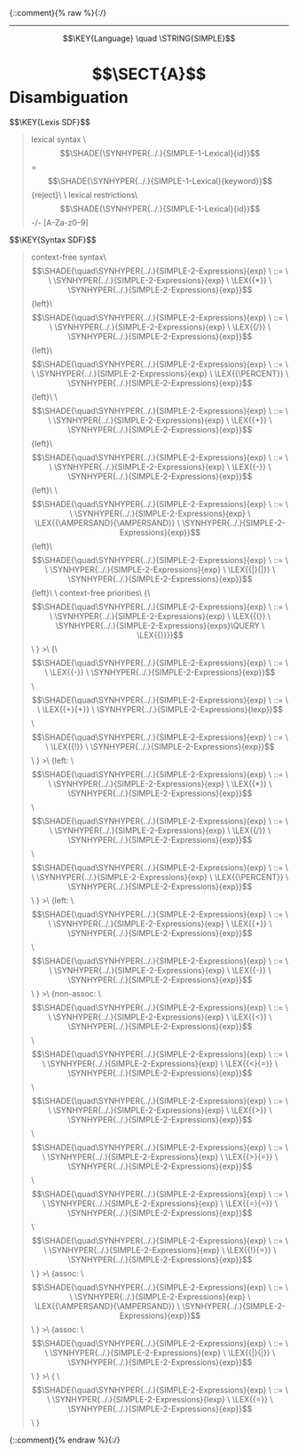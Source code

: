 {::comment}{% raw %}{:/}


----

$$\KEY{Language} \quad \STRING{SIMPLE}$$

# $$\SECT{A}$$ Disambiguation
           


\$$\KEY{Lexis SDF}$$

>    lexical syntax \\
>      $$\SHADE{\SYNHYPER{../.}{SIMPLE-1-Lexical}{id}}$$ = $$\SHADE{\SYNHYPER{../.}{SIMPLE-1-Lexical}{keyword}}$$ {reject}\\
>    \\
>    lexical restrictions\\
>      $$\SHADE{\SYNHYPER{../.}{SIMPLE-1-Lexical}{id}}$$ -/- [A-Za-z0-9]

\$$\KEY{Syntax SDF}$$

>    context-free syntax\\
>    $$\SHADE{\quad\SYNHYPER{../.}{SIMPLE-2-Expressions}{exp}  \ ::= \  \  \SYNHYPER{../.}{SIMPLE-2-Expressions}{exp} \ \LEX{{*}} \ \SYNHYPER{../.}{SIMPLE-2-Expressions}{exp}}$$ {left}\\
>    $$\SHADE{\quad\SYNHYPER{../.}{SIMPLE-2-Expressions}{exp}  \ ::= \  \  \SYNHYPER{../.}{SIMPLE-2-Expressions}{exp} \ \LEX{{/}} \ \SYNHYPER{../.}{SIMPLE-2-Expressions}{exp}}$$ {left}\\
>    $$\SHADE{\quad\SYNHYPER{../.}{SIMPLE-2-Expressions}{exp}  \ ::= \  \  \SYNHYPER{../.}{SIMPLE-2-Expressions}{exp} \ \LEX{{\PERCENT}} \ \SYNHYPER{../.}{SIMPLE-2-Expressions}{exp}}$$ {left}\\
>      \\
>    $$\SHADE{\quad\SYNHYPER{../.}{SIMPLE-2-Expressions}{exp}  \ ::= \  \  \SYNHYPER{../.}{SIMPLE-2-Expressions}{exp} \ \LEX{{+}} \ \SYNHYPER{../.}{SIMPLE-2-Expressions}{exp}}$$ {left}\\
>    $$\SHADE{\quad\SYNHYPER{../.}{SIMPLE-2-Expressions}{exp}  \ ::= \  \  \SYNHYPER{../.}{SIMPLE-2-Expressions}{exp} \ \LEX{{-}} \ \SYNHYPER{../.}{SIMPLE-2-Expressions}{exp}}$$ {left}\\
>      \\
>    $$\SHADE{\quad\SYNHYPER{../.}{SIMPLE-2-Expressions}{exp}  \ ::= \  \  \SYNHYPER{../.}{SIMPLE-2-Expressions}{exp} \ \LEX{{\AMPERSAND}{\AMPERSAND}} \ \SYNHYPER{../.}{SIMPLE-2-Expressions}{exp}}$$ {left}\\
>    $$\SHADE{\quad\SYNHYPER{../.}{SIMPLE-2-Expressions}{exp}  \ ::= \  \  \SYNHYPER{../.}{SIMPLE-2-Expressions}{exp} \ \LEX{{|}{|}} \ \SYNHYPER{../.}{SIMPLE-2-Expressions}{exp}}$$ {left}\\
>    \\
>    context-free priorities\\
>    {\\
>    $$\SHADE{\quad\SYNHYPER{../.}{SIMPLE-2-Expressions}{exp}  \ ::= \  \  \SYNHYPER{../.}{SIMPLE-2-Expressions}{exp} \ \LEX{{(}} \ \SYNHYPER{../.}{SIMPLE-2-Expressions}{exps}\QUERY \ \LEX{{)}}}$$\\
>    } >\\
>    {\\
>    $$\SHADE{\quad\SYNHYPER{../.}{SIMPLE-2-Expressions}{exp}  \ ::= \  \  \LEX{{-}} \ \SYNHYPER{../.}{SIMPLE-2-Expressions}{exp}}$$\\
>    $$\SHADE{\quad\SYNHYPER{../.}{SIMPLE-2-Expressions}{exp}  \ ::= \  \  \LEX{{+}{+}} \ \SYNHYPER{../.}{SIMPLE-2-Expressions}{lexp}}$$\\
>    $$\SHADE{\quad\SYNHYPER{../.}{SIMPLE-2-Expressions}{exp}  \ ::= \  \  \LEX{{!}} \ \SYNHYPER{../.}{SIMPLE-2-Expressions}{exp}}$$\\
>    } >\\
>    {left: \\
>    $$\SHADE{\quad\SYNHYPER{../.}{SIMPLE-2-Expressions}{exp}  \ ::= \  \  \SYNHYPER{../.}{SIMPLE-2-Expressions}{exp} \ \LEX{{*}} \ \SYNHYPER{../.}{SIMPLE-2-Expressions}{exp}}$$\\
>    $$\SHADE{\quad\SYNHYPER{../.}{SIMPLE-2-Expressions}{exp}  \ ::= \  \  \SYNHYPER{../.}{SIMPLE-2-Expressions}{exp} \ \LEX{{/}} \ \SYNHYPER{../.}{SIMPLE-2-Expressions}{exp}}$$\\
>    $$\SHADE{\quad\SYNHYPER{../.}{SIMPLE-2-Expressions}{exp}  \ ::= \  \  \SYNHYPER{../.}{SIMPLE-2-Expressions}{exp} \ \LEX{{\PERCENT}} \ \SYNHYPER{../.}{SIMPLE-2-Expressions}{exp}}$$\\
>    } >\\
>    {left: \\
>    $$\SHADE{\quad\SYNHYPER{../.}{SIMPLE-2-Expressions}{exp}  \ ::= \  \  \SYNHYPER{../.}{SIMPLE-2-Expressions}{exp} \ \LEX{{+}} \ \SYNHYPER{../.}{SIMPLE-2-Expressions}{exp}}$$\\
>    $$\SHADE{\quad\SYNHYPER{../.}{SIMPLE-2-Expressions}{exp}  \ ::= \  \  \SYNHYPER{../.}{SIMPLE-2-Expressions}{exp} \ \LEX{{-}} \ \SYNHYPER{../.}{SIMPLE-2-Expressions}{exp}}$$\\
>    } >\\
>    {non-assoc: \\
>    $$\SHADE{\quad\SYNHYPER{../.}{SIMPLE-2-Expressions}{exp}  \ ::= \  \  \SYNHYPER{../.}{SIMPLE-2-Expressions}{exp} \ \LEX{{<}} \ \SYNHYPER{../.}{SIMPLE-2-Expressions}{exp}}$$\\
>    $$\SHADE{\quad\SYNHYPER{../.}{SIMPLE-2-Expressions}{exp}  \ ::= \  \  \SYNHYPER{../.}{SIMPLE-2-Expressions}{exp} \ \LEX{{<}{=}} \ \SYNHYPER{../.}{SIMPLE-2-Expressions}{exp}}$$\\
>    $$\SHADE{\quad\SYNHYPER{../.}{SIMPLE-2-Expressions}{exp}  \ ::= \  \  \SYNHYPER{../.}{SIMPLE-2-Expressions}{exp} \ \LEX{{>}} \ \SYNHYPER{../.}{SIMPLE-2-Expressions}{exp}}$$\\
>    $$\SHADE{\quad\SYNHYPER{../.}{SIMPLE-2-Expressions}{exp}  \ ::= \  \  \SYNHYPER{../.}{SIMPLE-2-Expressions}{exp} \ \LEX{{>}{=}} \ \SYNHYPER{../.}{SIMPLE-2-Expressions}{exp}}$$\\
>    $$\SHADE{\quad\SYNHYPER{../.}{SIMPLE-2-Expressions}{exp}  \ ::= \  \  \SYNHYPER{../.}{SIMPLE-2-Expressions}{exp} \ \LEX{{=}{=}} \ \SYNHYPER{../.}{SIMPLE-2-Expressions}{exp}}$$\\
>    $$\SHADE{\quad\SYNHYPER{../.}{SIMPLE-2-Expressions}{exp}  \ ::= \  \  \SYNHYPER{../.}{SIMPLE-2-Expressions}{exp} \ \LEX{{!}{=}} \ \SYNHYPER{../.}{SIMPLE-2-Expressions}{exp}}$$\\
>    } >\\
>    {assoc: \\
>    $$\SHADE{\quad\SYNHYPER{../.}{SIMPLE-2-Expressions}{exp}  \ ::= \  \  \SYNHYPER{../.}{SIMPLE-2-Expressions}{exp} \ \LEX{{\AMPERSAND}{\AMPERSAND}} \ \SYNHYPER{../.}{SIMPLE-2-Expressions}{exp}}$$\\
>    } >\\
>    {assoc: \\
>    $$\SHADE{\quad\SYNHYPER{../.}{SIMPLE-2-Expressions}{exp}  \ ::= \  \  \SYNHYPER{../.}{SIMPLE-2-Expressions}{exp} \ \LEX{{|}{|}} \ \SYNHYPER{../.}{SIMPLE-2-Expressions}{exp}}$$\\
>    } >\\
>    {       \\
>    $$\SHADE{\quad\SYNHYPER{../.}{SIMPLE-2-Expressions}{exp}  \ ::= \  \  \SYNHYPER{../.}{SIMPLE-2-Expressions}{lexp} \ \LEX{{=}} \ \SYNHYPER{../.}{SIMPLE-2-Expressions}{exp}}$$\\
>    }



[Funcons-beta]: /CBS-beta/math/Funcons-beta
  "FUNCONS-BETA"
[Unstable-Funcons-beta]: /CBS-beta/math/Unstable-Funcons-beta
  "UNSTABLE-FUNCONS-BETA"
[Languages-beta]: /CBS-beta/math/Languages-beta
  "LANGUAGES-BETA"
[Unstable-Languages-beta]: /CBS-beta/math/Unstable-Languages-beta
  "UNSTABLE-LANGUAGES-BETA"
[CBS-beta]: /CBS-beta
  "CBS-BETA"
[SIMPLE-A-Disambiguation.cbs]: https://github.com/plancomps/CBS-beta/blob/math/Languages-beta/SIMPLE/SIMPLE-cbs/SIMPLE/SIMPLE-A-Disambiguation/SIMPLE-A-Disambiguation.cbs
  "CBS SOURCE FILE ON GITHUB"
[PLAIN]: /CBS-beta/docs/Languages-beta/SIMPLE/SIMPLE-cbs/SIMPLE/SIMPLE-A-Disambiguation
  "CBS SOURCE WEB PAGE"
 [PRETTY]: /CBS-beta/math/Languages-beta/SIMPLE/SIMPLE-cbs/SIMPLE/SIMPLE-A-Disambiguation
  "CBS-KATEX WEB PAGE"
[PDF]: https://github.com/plancomps/CBS-beta/blob/math/Languages-beta/SIMPLE/SIMPLE-cbs/SIMPLE/SIMPLE-A-Disambiguation/SIMPLE-A-Disambiguation.pdf
  "CBS-LATEX PDF FILE"
[PLanCompS Project]: https://plancomps.github.io
  "PROGRAMMING LANGUAGE COMPONENTS AND SPECIFICATIONS PROJECT HOME PAGE"
{::comment}{% endraw %}{:/}
